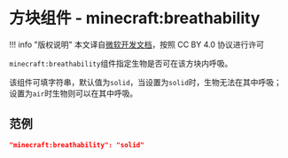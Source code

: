 # 方块组件 - minecraft:breathability
!!! info "版权说明"
    本文译自[微软开发文档](https://learn.microsoft.com/en-us/minecraft/creator/)，按照 CC BY 4.0 协议进行许可
    

`minecraft:breathability`组件指定生物是否可在该方块内呼吸。

该组件可填字符串，默认值为`solid`，当设置为`solid`时，生物无法在其中呼吸；设置为`air`时生物则可以在其中呼吸。

## 范例

```json
"minecraft:breathability": "solid"
```
